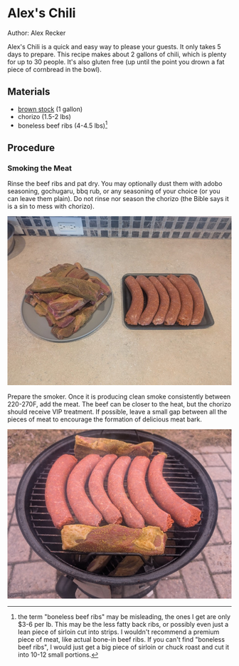 # Alex's Chili

Author: Alex Recker

Alex's Chili is a quick and easy way to please your guests.  It only takes 5 days to prepare.  This recipe makes about 2 gallons of chili, which is plenty for up to 30 people.  It's also gluten free (up until the point you drown a fat piece of cornbread in the bowl).

## Materials

- [brown stock](./brown-stock.md) (1 gallon)
- chorizo (1.5-2 lbs)
- boneless beef ribs (4-4.5 lbs)[^1]

## Procedure

### Smoking the Meat

Rinse the beef ribs and pat dry.  You may optionally dust them with adobo seasoning, gochugaru, bbq rub, or any seasoning of your choice (or you can leave them plain).  Do not rinse nor season the chorizo (the Bible says it is a sin to mess with chorizo).

![](../images/chili-smoked-meat-prep.jpg)

Prepare the smoker.  Once it is producing clean smoke consistently between 220-270F, add the meat.  The beef can be closer to the heat, but the chorizo should receive VIP treatment.  If possible, leave a small gap between all the pieces of meat to encourage the formation of delicious meat bark.

![](../images/chili-prepare-smoker.jpg)

[^1]: the term "boneless beef ribs" may be misleading, the ones I get are only $3-6 per lb.  This may be the less fatty back ribs, or possibly even just a lean piece of sirloin cut into strips.  I wouldn't recommend a premium piece of meat, like actual bone-in beef ribs.  If you can't find "boneless beef ribs", I would just get a big piece of sirloin or chuck roast and cut it into 10-12 small portions.

